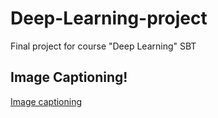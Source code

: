 # Deep-Learning-project
Final project for course "Deep Learning" SBT <br/>
## Image Captioning!
[Image captioning](https://miro.medium.com/max/1024/1*vzFwXFJOrg6WRGNsYYT6qg.png)
